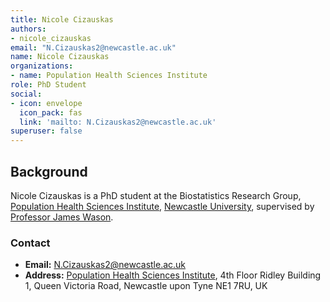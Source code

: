 ```yaml
---
title: Nicole Cizauskas
authors:
- nicole_cizauskas
email: "N.Cizauskas2@newcastle.ac.uk"
name: Nicole Cizauskas
organizations:
- name: Population Health Sciences Institute
role: PhD Student
social:
- icon: envelope
  icon_pack: fas
  link: 'mailto: N.Cizauskas2@newcastle.ac.uk'
superuser: false
---
```


## Background

Nicole Cizauskas is a PhD student at the Biostatistics Research Group, [Population Health Sciences Institute](https://www.ncl.ac.uk/medical-sciences/research/institutes/population-health/), [Newcastle University](https://www.ncl.ac.uk/), supervised by [Professor James Wason](/staff/james_wason).

### Contact

- __Email:__ [N.Cizauskas2@newcastle.ac.uk](mailto:N.Cizauskas2@newcastle.ac.uk)
- __Address:__ [Population Health Sciences Institute](https://www.ncl.ac.uk/medical-sciences/research/institutes/population-health/), 4th Floor Ridley Building 1, Queen Victoria Road, Newcastle upon Tyne NE1 7RU, UK
